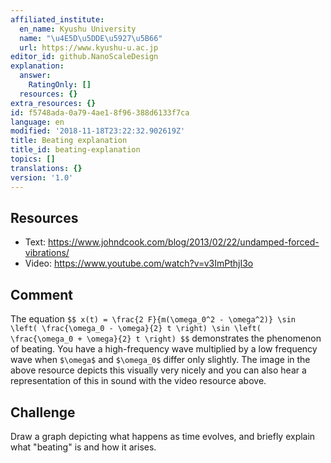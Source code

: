 ```yaml
---
affiliated_institute:
  en_name: Kyushu University
  name: "\u4E5D\u5DDE\u5927\u5B66"
  url: https://www.kyushu-u.ac.jp
editor_id: github.NanoScaleDesign
explanation:
  answer:
    RatingOnly: []
  resources: {}
extra_resources: {}
id: f5748ada-0a79-4ae1-8f96-388d6133f7ca
language: en
modified: '2018-11-18T23:22:32.902619Z'
title: Beating explanation
title_id: beating-explanation
topics: []
translations: {}
version: '1.0'
---
```


## Resources
- Text: https://www.johndcook.com/blog/2013/02/22/undamped-forced-vibrations/
- Video: https://www.youtube.com/watch?v=v3ImPthjI3o

## Comment
The equation
`$$
x(t) = \frac{2 F}{m(\omega_0^2 - \omega^2)} \sin \left( \frac{\omega_0 - \omega}{2} t \right) \sin \left( \frac{\omega_0 + \omega}{2} t \right)
$$`
demonstrates the phenomenon of beating. You have a high-frequency wave multiplied by a low frequency wave when `$\omega$` and `$\omega_0$` differ only slightly. The image in the above resource depicts this visually very nicely and you can also hear a representation of this in sound with the video resource above.

## Challenge
Draw a graph depicting what happens as time evolves, and briefly explain what "beating" is and how it arises.
